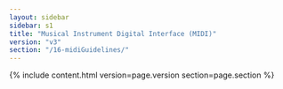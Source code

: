 ```yaml
---
layout: sidebar
sidebar: s1
title: "Musical Instrument Digital Interface (MIDI)"
version: "v3"
section: "/16-midiGuidelines/"
---
```

{% include content.html version=page.version section=page.section %}
